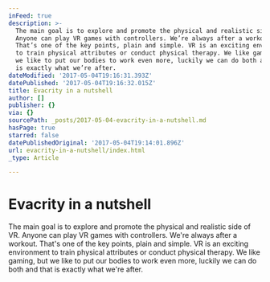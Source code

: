 ```yaml
---
inFeed: true
description: >-
  The main goal is to explore and promote the physical and realistic side of VR.
  Anyone can play VR games with controllers. We’re always after a workout.
  That’s one of the key points, plain and simple. VR is an exciting environment
  to train physical attributes or conduct physical therapy. We like gaming, but
  we like to put our bodies to work even more, luckily we can do both and that
  is exactly what we’re after.
dateModified: '2017-05-04T19:16:31.393Z'
datePublished: '2017-05-04T19:16:32.015Z'
title: Evacrity in a nutshell
author: []
publisher: {}
via: {}
sourcePath: _posts/2017-05-04-evacrity-in-a-nutshell.md
hasPage: true
starred: false
datePublishedOriginal: '2017-05-04T19:14:01.896Z'
url: evacrity-in-a-nutshell/index.html
_type: Article

---
```

# Evacrity in a nutshell

The main goal is to explore and promote the physical and realistic side of VR. Anyone can play VR games with controllers. We're always after a workout. That's one of the key points, plain and simple. VR is an exciting environment to train physical attributes or conduct physical therapy. We like gaming, but we like to put our bodies to work even more, luckily we can do both and that is exactly what we're after.